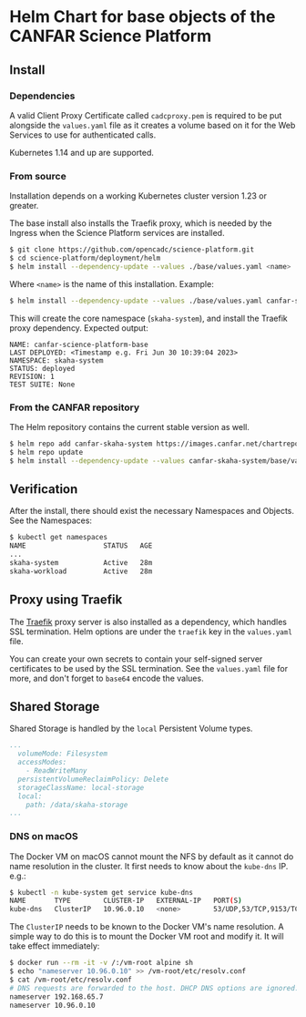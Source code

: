 # Helm Chart for base objects of the CANFAR Science Platform

## Install

### Dependencies

A valid Client Proxy Certificate called `cadcproxy.pem` is required to be put alongside the `values.yaml` file as it creates a volume
based on it for the Web Services to use for authenticated calls.

Kubernetes 1.14 and up are supported.

### From source

Installation depends on a working Kubernetes cluster version 1.23 or greater.

The base install also installs the Traefik proxy, which is needed by the Ingress when the Science Platform services are installed.

```sh
$ git clone https://github.com/opencadc/science-platform.git
$ cd science-platform/deployment/helm
$ helm install --dependency-update --values ./base/values.yaml <name> ./base
```

Where `<name>` is the name of this installation.  Example:
```sh
$ helm install --dependency-update --values ./base/values.yaml canfar-science-platform-base ./base
```
This will create the core namespace (`skaha-system`), and install the Traefik proxy dependency.  Expected output:
```
NAME: canfar-science-platform-base
LAST DEPLOYED: <Timestamp e.g. Fri Jun 30 10:39:04 2023>
NAMESPACE: skaha-system
STATUS: deployed
REVISION: 1
TEST SUITE: None
```

### From the CANFAR repository

The Helm repository contains the current stable version as well.

```sh
$ helm repo add canfar-skaha-system https://images.canfar.net/chartrepo/skaha-system
$ helm repo update
$ helm install --dependency-update --values canfar-skaha-system/base/values.yaml canfar-science-platform-base canfar-skaha-system/base
```

## Verification

After the install, there should exist the necessary Namespaces and Objects.  See the Namespaces:

```sh
$ kubectl get namespaces
NAME                   STATUS   AGE
...
skaha-system           Active   28m
skaha-workload         Active   28m
```

## Proxy using Traefik

The [Traefik](https://traefik.io/traefik/) proxy server is also installed as a dependency, which handles SSL termination.  Helm options are under the `traefik` key in the `values.yaml` file.

You can create your own secrets to contain your self-signed server certificates to be used by
the SSL termination.  See the `values.yaml` file for more, and don't forget to `base64` encode
the values.

## Shared Storage

Shared Storage is handled by the `local` Persistent Volume types.

```yaml
...
  volumeMode: Filesystem
  accessModes:
    - ReadWriteMany
  persistentVolumeReclaimPolicy: Delete
  storageClassName: local-storage
  local:
    path: /data/skaha-storage
...
```

### DNS on macOS

The Docker VM on macOS cannot mount the NFS by default as it cannot do name resolution in the cluster.  It first needs to know about the `kube-dns` IP.  e.g.:

```sh
$ kubectl -n kube-system get service kube-dns
NAME       TYPE        CLUSTER-IP   EXTERNAL-IP   PORT(S)                  AGE
kube-dns   ClusterIP   10.96.0.10   <none>        53/UDP,53/TCP,9153/TCP   4d23h
```

The `ClusterIP` needs to be known to the Docker VM's name resolution.  A simple way to do this is to mount the Docker VM root and modify it.  It will take effect immediately:

```sh
$ docker run --rm -it -v /:/vm-root alpine sh
$ echo "nameserver 10.96.0.10" >> /vm-root/etc/resolv.conf
$ cat /vm-root/etc/resolv.conf
# DNS requests are forwarded to the host. DHCP DNS options are ignored.
nameserver 192.168.65.7
nameserver 10.96.0.10
```
